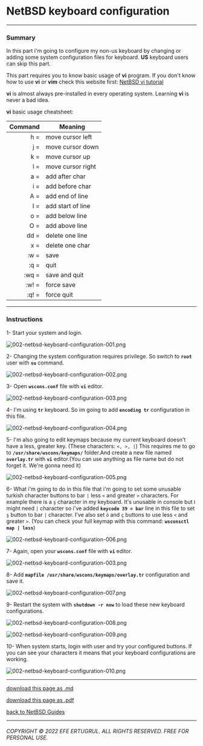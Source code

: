 # NetBSD keyboard configuration

----------------------

### Summary

In this part i'm going to configure my non-us keyboard by changing or adding some system configuration files for keyboard. **US** keyboard users can skip this part.

This part requires you to know basic usage of **vi** program. If you don't know how to use **vi** or **vim** check this website first: [NetBSD vi tutorial](https://www.netbsd.org/docs/guide/en/chap-edit.html#chap-edit-vi-tut)

**vi** is almost always pre-installed in every operating system. Learning **vi** is never a bad idea.

**vi** basic usage cheatsheet:

|Command|     Meaning     |
|------:|-----------------|
|h =    |move cursor left |
|j =    |move cursor down |
|k =    |move cursor up   |
|l =    |move cursor right|
|a =    |add after char   |
|i =    |add before char  |
|A =    |add end of line  |
|I =    |add start of line|
|o =    |add below line   |
|O =    |add above line   |
|dd =   |delete one line  |
|x =    |delete one char  |
|:w =   |save             |
|:q =   |quit             |
|:wq =  |save and quit    |
|:w! =  |force save       |
|:q! =  |force quit       |


----------------------------

### Instructions

1- Start your system and login.

![002-netbsd-keyboard-configuration-001.png](/images/002-netbsd-keyboard-configuration-001.png)

2- Changing the system configuration requires privilege. So switch to **`root`** user with **`su`** command.

![002-netbsd-keyboard-configuration-002.png](/images/002-netbsd-keyboard-configuration-002.png)

3- Open **`wscons.conf`** file with **`vi`** editor. 

![002-netbsd-keyboard-configuration-003.png](/images/002-netbsd-keyboard-configuration-003.png)

4- I'm using **`tr`** keyboard. So im going to add **`encoding tr`** configuration in this file.

![002-netbsd-keyboard-configuration-004.png](/images/002-netbsd-keyboard-configuration-004.png)

5- I'm also going to edit keymaps because my current keyboard doesn't have a less, greater key. (These characters: `<, >, |`) This requires me to go to **`/usr/share/wscons/keymaps/`** folder.And create a new file named **`overlay.tr`** with **`vi`** editor.(You can use anything as file name but do not forget it. We're gonna need it)

![002-netbsd-keyboard-configuration-005.png](/images/002-netbsd-keyboard-configuration-005.png)

6- What i'm going to do in this file that i'm going to set some unusable turkish character buttons to bar `|` less `<` and greater `>` characters. For example there is a `ş` character in my keyboard. It's unusable in console but i might need `|` character so i've added **`keycode 39 = bar`** line in this file to set `ş` button to bar `|` character. I've also set `ö` and `ç` buttons to use less `<` and greater `>`. (You can check your full keymap with this command: **`wsconsctl map | less`**)

![002-netbsd-keyboard-configuration-006.png](/images/002-netbsd-keyboard-configuration-006.png)

7- Again, open your **`wscons.conf`** file with **`vi`** editor. 

![002-netbsd-keyboard-configuration-003.png](/images/002-netbsd-keyboard-configuration-003.png)

8- Add **`mapfile /usr/share/wscons/keymaps/overlay.tr`** configuration and save it.

![002-netbsd-keyboard-configuration-007.png](/images/002-netbsd-keyboard-configuration-007.png)

9- Restart the system with **`shutdown -r now`** to load these new keyboard configurations.

![002-netbsd-keyboard-configuration-008.png](/images/002-netbsd-keyboard-configuration-008.png)

![002-netbsd-keyboard-configuration-009.png](/images/002-netbsd-keyboard-configuration-009.png)

10- When system starts, login with user and try your configured buttons. If you can see your characters it means that your keyboard configurations are working.

![002-netbsd-keyboard-configuration-010.png](/images/002-netbsd-keyboard-configuration-010.png)

------------------------------

[download this page as .md](https://raw.githubusercontent.com/retrokid/retrokid.github.io/master/tech_notes/netbsd_guides/002-netbsd-keyboard-configuration.md)

[download this page as .pdf](https://raw.githubusercontent.com/retrokid/retrokid.github.io/master/tech_notes/netbsd_guides/002-netbsd-keyboard-configuration.pdf)

[back to NetBSD Guides](./netbsd-guides)

------------------------------

###### COPYRIGHT © 2022 EFE ERTUGRUL. ALL RIGHTS RESERVED. FREE FOR PERSONAL USE.